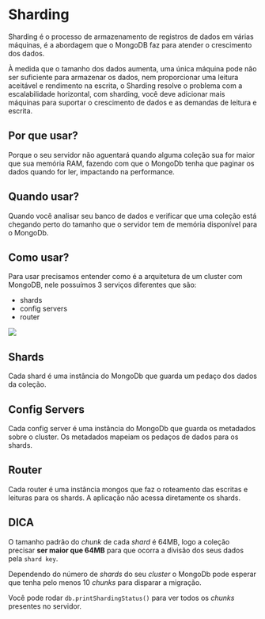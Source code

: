 # Sharding

Sharding é o processo de armazenamento de registros de dados em várias máquinas, é a abordagem que o MongoDB faz para atender o crescimento dos dados.

À medida que o tamanho dos dados aumenta, uma única máquina pode não ser suficiente para armazenar os dados, nem proporcionar uma leitura aceitável e rendimento na escrita, o Sharding resolve o problema com a escalabilidade horizontal, com sharding, você deve adicionar mais máquinas para suportar o crescimento de dados e as demandas de leitura e escrita.

## Por que usar?

Porque o seu servidor não aguentará quando alguma coleção sua for maior que sua memória RAM, fazendo com que o MongoDb tenha que paginar os dados quando for ler, impactando na performance.

## Quando usar?

Quando você analisar seu banco de dados e verificar que uma coleção está chegando perto do tamanho que o servidor tem de memória disponível para o MongoDb.

## Como usar?

Para usar precisamos entender como é a arquitetura de um cluster com MongoDB, nele possuímos 3 serviços diferentes que são:

- shards
- config servers
- router

![](https://camo.githubusercontent.com/602f5193c627a0314bd8695ac3ba07d3d866d18a/687474703a2f2f646f63732e6d6f6e676f64622e6f72672f6d616e75616c2f5f696d616765732f736861726465642d636c75737465722e706e67)


## Shards

Cada shard é uma instância do MongoDb que guarda um pedaço dos dados da coleção.

## Config Servers

Cada config server é uma instância do MongoDb que guarda os metadados sobre o cluster. Os metadados mapeiam os pedaços de dados para os shards.

## Router

Cada router é uma instância mongos que faz o roteamento das escritas e leituras para os shards. A aplicação não acessa diretamente os shards.

## DICA

O tamanho padrão do *chunk* de cada *shard* é 64MB, logo a coleção precisar **ser maior que 64MB** para que ocorra a divisão dos seus dados pela `shard key`.

Dependendo do número de *shards* do seu *cluster* o MongoDb pode esperar que tenha pelo menos 10 *chunks* para disparar a migração.

Você pode rodar `db.printShardingStatus()` para ver todos os *chunks* presentes no servidor.
